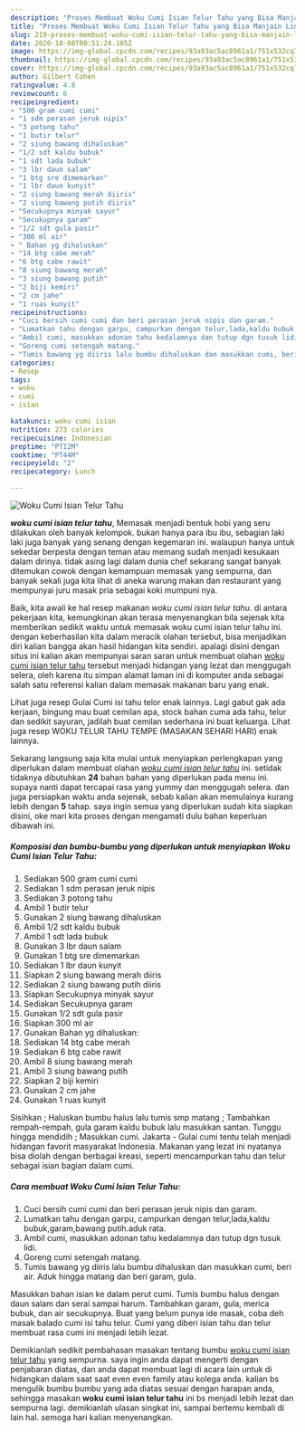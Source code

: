```yaml
---
description: "Proses Membuat Woku Cumi Isian Telur Tahu yang Bisa Manjain Lidah"
title: "Proses Membuat Woku Cumi Isian Telur Tahu yang Bisa Manjain Lidah"
slug: 219-proses-membuat-woku-cumi-isian-telur-tahu-yang-bisa-manjain-lidah
date: 2020-10-08T00:51:24.105Z
image: https://img-global.cpcdn.com/recipes/93a93ac5ac8961a1/751x532cq70/woku-cumi-isian-telur-tahu-foto-resep-utama.jpg
thumbnail: https://img-global.cpcdn.com/recipes/93a93ac5ac8961a1/751x532cq70/woku-cumi-isian-telur-tahu-foto-resep-utama.jpg
cover: https://img-global.cpcdn.com/recipes/93a93ac5ac8961a1/751x532cq70/woku-cumi-isian-telur-tahu-foto-resep-utama.jpg
author: Gilbert Cohen
ratingvalue: 4.8
reviewcount: 6
recipeingredient:
- "500 gram cumi cumi"
- "1 sdm perasan jeruk nipis"
- "3 potong tahu"
- "1 butir telur"
- "2 siung bawang dihaluskan"
- "1/2 sdt kaldu bubuk"
- "1 sdt lada bubuk"
- "3 lbr daun salam"
- "1 btg sre dimemarkan"
- "1 lbr daun kunyit"
- "2 siung bawang merah diiris"
- "2 siung bawang putih diiris"
- "Secukupnya minyak sayur"
- "Secukupnya garam"
- "1/2 sdt gula pasir"
- "300 ml air"
- " Bahan yg dihaluskan"
- "14 btg cabe merah"
- "6 btg cabe rawit"
- "8 siung bawang merah"
- "3 siung bawang putih"
- "2 biji kemiri"
- "2 cm jahe"
- "1 ruas kunyit"
recipeinstructions:
- "Cuci bersih cumi cumi dan beri perasan jeruk nipis dan garam."
- "Lumatkan tahu dengan garpu, campurkan dengan telur,lada,kaldu bubuk,garam,bawang putih.aduk rata."
- "Ambil cumi, masukkan adonan tahu kedalamnya dan tutup dgn tusuk lidi."
- "Goreng cumi setengah matang."
- "Tumis bawang yg diiris lalu bumbu dihaluskan dan masukkan cumi, beri air. Aduk hingga matang dan beri garam, gula."
categories:
- Resep
tags:
- woku
- cumi
- isian

katakunci: woku cumi isian 
nutrition: 273 calories
recipecuisine: Indonesian
preptime: "PT12M"
cooktime: "PT44M"
recipeyield: "2"
recipecategory: Lunch

---
```



![Woku Cumi Isian Telur Tahu](https://img-global.cpcdn.com/recipes/93a93ac5ac8961a1/751x532cq70/woku-cumi-isian-telur-tahu-foto-resep-utama.jpg)

<b><i>woku cumi isian telur tahu</i></b>, Memasak menjadi bentuk hobi yang seru dilakukan oleh banyak kelompok. bukan hanya para ibu ibu, sebagian laki laki juga banyak yang senang dengan kegemaran ini. walaupun hanya untuk sekedar berpesta dengan teman atau memang sudah menjadi kesukaan dalam dirinya. tidak asing lagi dalam dunia chef sekarang sangat banyak ditemukan cowok dengan kemampuan memasak yang sempurna, dan banyak sekali juga kita lihat di aneka warung makan dan restaurant yang mempunyai juru masak pria sebagai koki mumpuni nya.

Baik, kita awali ke hal resep makanan <i>woku cumi isian telur tahu</i>. di antara pekerjaan kita, kemungkinan akan terasa menyenangkan bila sejenak kita memberikan sedikit waktu untuk memasak woku cumi isian telur tahu ini. dengan keberhasilan kita dalam meracik olahan tersebut, bisa menjadikan diri kalian bangga akan hasil hidangan kita sendiri. apalagi disini dengan situs ini kalian akan mempunyai saran saran untuk membuat olahan <u>woku cumi isian telur tahu</u> tersebut menjadi hidangan yang lezat dan menggugah selera, oleh karena itu simpan alamat laman ini di komputer anda sebagai salah satu referensi kalian dalam memasak makanan baru yang enak.

Lihat juga resep Gulai Cumi isi tahu telor enak lainnya. Lagi gabut gak ada kerjaan, bingung mau buat cemilan apa, stock bahan cuma ada tahu, telur dan sedikit sayuran, jadilah buat cemilan sederhana ini buat keluarga. Lihat juga resep WOKU TELUR TAHU TEMPE (MASAKAN SEHARI HARI) enak lainnya.


Sekarang langsung saja kita mulai untuk menyiapkan perlengkapan yang diperlukan dalam membuat olahan <u><i>woku cumi isian telur tahu</i></u> ini. setidak tidaknya dibutuhkan <b>24</b> bahan bahan yang diperlukan pada menu ini. supaya nanti dapat tercapai rasa yang yummy dan menggugah selera. dan juga persiapkan waktu anda sejenak, sebab kalian akan memulainya kurang lebih dengan <b>5</b> tahap. saya ingin semua yang diperlukan sudah kita siapkan disini, oke mari kita proses dengan mengamati dulu bahan keperluan dibawah ini.

<!--inarticleads1-->

##### Komposisi dan bumbu-bumbu yang diperlukan untuk menyiapkan Woku Cumi Isian Telur Tahu:

1. Sediakan 500 gram cumi cumi
1. Sediakan 1 sdm perasan jeruk nipis
1. Sediakan 3 potong tahu
1. Ambil 1 butir telur
1. Gunakan 2 siung bawang dihaluskan
1. Ambil 1/2 sdt kaldu bubuk
1. Ambil 1 sdt lada bubuk
1. Gunakan 3 lbr daun salam
1. Gunakan 1 btg sre dimemarkan
1. Sediakan 1 lbr daun kunyit
1. Siapkan 2 siung bawang merah diiris
1. Sediakan 2 siung bawang putih diiris
1. Siapkan Secukupnya minyak sayur
1. Sediakan Secukupnya garam
1. Gunakan 1/2 sdt gula pasir
1. Siapkan 300 ml air
1. Gunakan  Bahan yg dihaluskan:
1. Sediakan 14 btg cabe merah
1. Sediakan 6 btg cabe rawit
1. Ambil 8 siung bawang merah
1. Ambil 3 siung bawang putih
1. Siapkan 2 biji kemiri
1. Gunakan 2 cm jahe
1. Gunakan 1 ruas kunyit


Sisihkan ; Haluskan bumbu halus lalu tumis smp matang ; Tambahkan rempah-rempah, gula garam kaldu bubuk lalu masukkan santan. Tunggu hingga mendidih ; Masukkan cumi. Jakarta - Gulai cumi tentu telah menjadi hidangan favorit masyarakat Indonesia. Makanan yang lezat ini nyatanya bisa diolah dengan berbagai kreasi, seperti mencampurkan tahu dan telur sebagai isian bagian dalam cumi. 

<!--inarticleads2-->

##### Cara membuat Woku Cumi Isian Telur Tahu:

1. Cuci bersih cumi cumi dan beri perasan jeruk nipis dan garam.
1. Lumatkan tahu dengan garpu, campurkan dengan telur,lada,kaldu bubuk,garam,bawang putih.aduk rata.
1. Ambil cumi, masukkan adonan tahu kedalamnya dan tutup dgn tusuk lidi.
1. Goreng cumi setengah matang.
1. Tumis bawang yg diiris lalu bumbu dihaluskan dan masukkan cumi, beri air. Aduk hingga matang dan beri garam, gula.


Masukkan bahan isian ke dalam perut cumi. Tumis bumbu halus dengan daun salam dan serai sampai harum. Tambahkan garam, gula, merica bubuk, dan air secukupnya. Buat yang belum punya ide masak, coba deh masak balado cumi isi tahu telur. Cumi yang diberi isian tahu dan telur membuat rasa cumi ini menjadi lebih lezat. 

Demikianlah sedikit pembahasan masakan tentang bumbu <u>woku cumi isian telur tahu</u> yang sempurna. saya ingin anda dapat mengerti dengan penjabaran diatas, dan anda dapat membuat lagi di acara lain untuk di hidangkan dalam saat saat even even family atau kolega anda. kalian bs mengulik bumbu bumbu yang ada diatas sesuai dengan harapan anda, sehingga masakan <b>woku cumi isian telur tahu</b> ini bs menjadi lebih lezat dan sempurna lagi. demikianlah ulasan singkat ini, sampai bertemu kembali di lain hal. semoga hari kalian menyenangkan.
